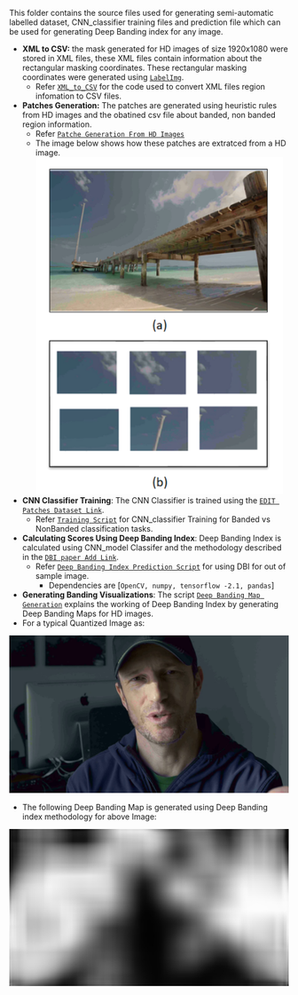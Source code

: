 This folder contains the source files used for generating semi-automatic labelled dataset, CNN_classifier training files and prediction file which can be used for generating Deep Banding index for any image. 
- **XML to CSV:** the mask generated for HD images of size 1920x1080 were stored in XML files, these XML files contain information about the rectangular masking coordinates.
These rectangular masking coordinates were generated using [`LabelImg`](https://github.com/tzutalin/labelImg).
  - Refer [`XML_to_CSV`](xml_to_csv.py) for the code used to convert XML files region infomation to CSV files.
- **Patches Generation:** The patches are generated using heuristic rules from HD images and the obatined csv file about banded, non banded region information.
  - Refer [`Patche Generation From HD Images`](Generating_patches_from_HD_images.py)
  - The image below shows how these patches are extratced from a HD image.     
     ![](Patches_Generation.png)
- **CNN Classifier Training**: The CNN Classifier is trained using the [`EDIT Patches Dataset Link`](https://github.com/tzutalin/labelImg).
  - Refer [`Training Script`](train.py) for CNN_classifier Training for Banded vs NonBanded classification tasks.
- **Calculating Scores Using Deep Banding Index**: Deep Banding Index is calculated using CNN_model Classifer and the methodology described in the [`DBI paper Add Link`](). 
  - Refer [`Deep Banding Index Prediction Script`](predict.py) for using DBI for out of sample image.
    - Dependencies are [`OpenCV, numpy, tensorflow -2.1, pandas`] 
 - **Generating Banding Visualizations**: The script [`Deep Banding Map Generation`](Deep_Banding_Map.py) explains the working of Deep Banding Index by generating Deep Banding Maps for HD images.
  - For a typical Quantized Image as:

   ![`Sample Quantized Image`](000001_0091.png)
  - The following Deep Banding Map is generated using Deep Banding index methodology for above Image:

   ![`Deep Banding Mask Generated`](000001_0091.png_Deep_Banding_Mak.jpg)
